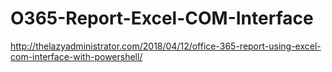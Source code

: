 # O365-Report-Excel-COM-Interface
http://thelazyadministrator.com/2018/04/12/office-365-report-using-excel-com-interface-with-powershell/
